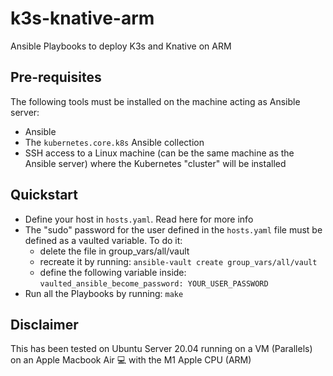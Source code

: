 # k3s-knative-arm

Ansible Playbooks to deploy K3s and Knative on ARM

## Pre-requisites

The following tools must be installed on the machine acting as Ansible server:

- Ansible
- The `kubernetes.core.k8s` Ansible collection
- SSH access to a Linux machine (can be the same machine as the Ansible server) where the Kubernetes "cluster" will be installed

## Quickstart

- Define your host in `hosts.yaml`. Read here for more info
- The "sudo" password for the user defined in the `hosts.yaml` file must be defined as a vaulted variable. To do it:
  - delete the file in group_vars/all/vault
  - recreate it by running: `ansible-vault create group_vars/all/vault`
  - define the following variable inside: `vaulted_ansible_become_password: YOUR_USER_PASSWORD`
- Run all the Playbooks by running: `make`

## Disclaimer

This has been tested on Ubuntu Server 20.04 running on a VM (Parallels) on an Apple Macbook Air 💻 with the M1 Apple CPU (ARM)
